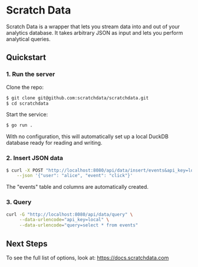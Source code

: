 # Scratch Data

Scratch Data is a wrapper that lets you stream data into and
out of your analytics database.
It takes arbitrary JSON as input and lets you perform analytical queries.

## Quickstart

### 1. Run the server

Clone the repo:
```bash
$ git clone git@github.com:scratchdata/scratchdata.git
$ cd scratchdata
```

Start the service:
``` bash
$ go run . 
```

With no configuration, this will automatically set up a local DuckDB 
database ready for reading and writing.

### 2. Insert JSON data

``` bash
$ curl -X POST "http://localhost:8080/api/data/insert/events&api_key=local" \
    --json '{"user": "alice", "event": "click"}'
```

The "events" table and columns are automatically
created.

### 3. Query

```bash
curl -G "http://localhost:8080/api/data/query" \
     --data-urlencode="api_key=local" \
     --data-urlencode="query=select * from events" 
```

## Next Steps

To see the full list of options, look at:
https://docs.scratchdata.com
